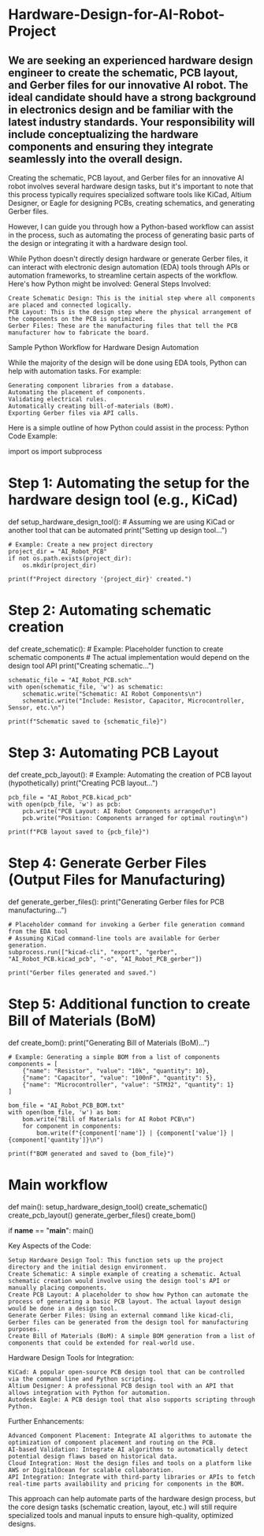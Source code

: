 # Hardware-Design-for-AI-Robot-Project
We are seeking an experienced hardware design engineer to create the schematic, PCB layout, and Gerber files for our innovative AI robot. The ideal candidate should have a strong background in electronics design and be familiar with the latest industry standards. Your responsibility will include conceptualizing the hardware components and ensuring they integrate seamlessly into the overall design. 
---------------
Creating the schematic, PCB layout, and Gerber files for an innovative AI robot involves several hardware design tasks, but it's important to note that this process typically requires specialized software tools like KiCad, Altium Designer, or Eagle for designing PCBs, creating schematics, and generating Gerber files.

However, I can guide you through how a Python-based workflow can assist in the process, such as automating the process of generating basic parts of the design or integrating it with a hardware design tool.

While Python doesn't directly design hardware or generate Gerber files, it can interact with electronic design automation (EDA) tools through APIs or automation frameworks, to streamline certain aspects of the workflow. Here's how Python might be involved:
General Steps Involved:

    Create Schematic Design: This is the initial step where all components are placed and connected logically.
    PCB Layout: This is the design step where the physical arrangement of the components on the PCB is optimized.
    Gerber Files: These are the manufacturing files that tell the PCB manufacturer how to fabricate the board.

Sample Python Workflow for Hardware Design Automation

While the majority of the design will be done using EDA tools, Python can help with automation tasks. For example:

    Generating component libraries from a database.
    Automating the placement of components.
    Validating electrical rules.
    Automatically creating bill-of-materials (BoM).
    Exporting Gerber files via API calls.

Here is a simple outline of how Python could assist in the process:
Python Code Example:

import os
import subprocess

# Step 1: Automating the setup for the hardware design tool (e.g., KiCad)
def setup_hardware_design_tool():
    # Assuming we are using KiCad or another tool that can be automated
    print("Setting up design tool...")
    
    # Example: Create a new project directory
    project_dir = "AI_Robot_PCB"
    if not os.path.exists(project_dir):
        os.mkdir(project_dir)
    
    print(f"Project directory '{project_dir}' created.")

# Step 2: Automating schematic creation
def create_schematic():
    # Example: Placeholder function to create schematic components
    # The actual implementation would depend on the design tool API
    print("Creating schematic...")
    
    schematic_file = "AI_Robot_PCB.sch"
    with open(schematic_file, 'w') as schematic:
        schematic.write("Schematic: AI Robot Components\n")
        schematic.write("Include: Resistor, Capacitor, Microcontroller, Sensor, etc.\n")
    
    print(f"Schematic saved to {schematic_file}")

# Step 3: Automating PCB Layout
def create_pcb_layout():
    # Example: Automating the creation of PCB layout (hypothetically)
    print("Creating PCB layout...")
    
    pcb_file = "AI_Robot_PCB.kicad_pcb"
    with open(pcb_file, 'w') as pcb:
        pcb.write("PCB Layout: AI Robot Components arranged\n")
        pcb.write("Position: Components arranged for optimal routing\n")
    
    print(f"PCB layout saved to {pcb_file}")

# Step 4: Generate Gerber Files (Output Files for Manufacturing)
def generate_gerber_files():
    print("Generating Gerber files for PCB manufacturing...")
    
    # Placeholder command for invoking a Gerber file generation command from the EDA tool
    # Assuming KiCad command-line tools are available for Gerber generation.
    subprocess.run(["kicad-cli", "export", "gerber", "AI_Robot_PCB.kicad_pcb", "-o", "AI_Robot_PCB_gerber"])

    print("Gerber files generated and saved.")

# Step 5: Additional function to create Bill of Materials (BoM)
def create_bom():
    print("Generating Bill of Materials (BoM)...")
    
    # Example: Generating a simple BOM from a list of components
    components = [
        {"name": "Resistor", "value": "10k", "quantity": 10},
        {"name": "Capacitor", "value": "100nF", "quantity": 5},
        {"name": "Microcontroller", "value": "STM32", "quantity": 1}
    ]
    
    bom_file = "AI_Robot_PCB_BOM.txt"
    with open(bom_file, 'w') as bom:
        bom.write("Bill of Materials for AI Robot PCB\n")
        for component in components:
            bom.write(f"{component['name']} | {component['value']} | {component['quantity']}\n")
    
    print(f"BOM generated and saved to {bom_file}")

# Main workflow
def main():
    setup_hardware_design_tool()
    create_schematic()
    create_pcb_layout()
    generate_gerber_files()
    create_bom()

if __name__ == "__main__":
    main()

Key Aspects of the Code:

    Setup Hardware Design Tool: This function sets up the project directory and the initial design environment.
    Create Schematic: A simple example of creating a schematic. Actual schematic creation would involve using the design tool's API or manually placing components.
    Create PCB Layout: A placeholder to show how Python can automate the process of generating a basic PCB layout. The actual layout design would be done in a design tool.
    Generate Gerber Files: Using an external command like kicad-cli, Gerber files can be generated from the design tool for manufacturing purposes.
    Create Bill of Materials (BoM): A simple BOM generation from a list of components that could be extended for real-world use.

Hardware Design Tools for Integration:

    KiCad: A popular open-source PCB design tool that can be controlled via the command line and Python scripting.
    Altium Designer: A professional PCB design tool with an API that allows integration with Python for automation.
    Autodesk Eagle: A PCB design tool that also supports scripting through Python.

Further Enhancements:

    Advanced Component Placement: Integrate AI algorithms to automate the optimization of component placement and routing on the PCB.
    AI-based Validation: Integrate AI algorithms to automatically detect potential design flaws based on historical data.
    Cloud Integration: Host the design files and tools on a platform like AWS or DigitalOcean for scalable collaboration.
    API Integration: Integrate with third-party libraries or APIs to fetch real-time parts availability and pricing for components in the BOM.

This approach can help automate parts of the hardware design process, but the core design tasks (schematic creation, layout, etc.) will still require specialized tools and manual inputs to ensure high-quality, optimized designs.
